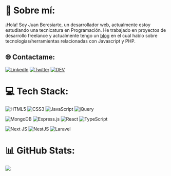 # 💫 Sobre mí:

¡Hola! Soy Juan Beresiarte, un desarrollador web, actualmente estoy estudiando una tecnicatura en Programación. He trabajado en proyectos de desarrollo freelance y actualmente tengo un [blog](https://www.beresiarte.blog) en el cual hablo sobre tecnologías/herramientas relacionadas con Javascript y PHP.

## 🌐 Contactame:

[![LinkedIn](https://img.shields.io/badge/linkedin-blue?style=for-the-badge&logo=linkedin&logoColor=white)](https://linkedin.com/in/juanberesiarte) [![Twitter](https://img.shields.io/badge/twitter-blue?style=for-the-badge&logo=twitter&logoColor=white)](https://twitter.com/beresiartejuan) [![DEV](https://img.shields.io/badge/dev.to-grey?style=for-the-badge)](https://dev.to/beresiartejuan)

# 💻 Tech Stack:

![HTML5](https://img.shields.io/badge/html5-%23E34F26.svg?style=for-the-badge&logo=html5&logoColor=white) ![CSS3](https://img.shields.io/badge/css3-%231572B6.svg?style=for-the-badge&logo=css3&logoColor=white) ![JavaScript](https://img.shields.io/badge/javascript-%23323330.svg?style=for-the-badge&logo=javascript&logoColor=%23F7DF1E) ![jQuery](https://img.shields.io/badge/jquery-%230769AD.svg?style=for-the-badge&logo=jquery&logoColor=white)

![MongoDB](https://img.shields.io/badge/MongoDB-%234ea94b.svg?style=for-the-badge&logo=mongodb&logoColor=white) ![Express.js](https://img.shields.io/badge/express.js-%23404d59.svg?style=for-the-badge&logo=express&logoColor=%2361DAFB) ![React](https://img.shields.io/badge/react-blue?style=for-the-badge&logo=react&logoColor=white) ![TypeScript](https://img.shields.io/badge/typescript-%23007ACC.svg?style=for-the-badge&logo=typescript&logoColor=white)

![Next JS](https://img.shields.io/badge/Next-black?style=for-the-badge&logo=next.js&logoColor=white) ![NestJS](https://img.shields.io/badge/nestjs-%23E0234E.svg?style=for-the-badge&logo=nestjs&logoColor=white) ![Laravel](https://img.shields.io/badge/laravel-%23FF2D20.svg?style=for-the-badge&logo=laravel&logoColor=white)

# 📊 GitHub Stats:
![](https://github-readme-stats.vercel.app/api/top-langs/?username=beresiartejuan&theme=dracula&hide_border=true&include_all_commits=true&count_private=true&layout=compact)

<!--
  ## 🪙 You can help me by Donating
  [![BuyMeACoffee](https://img.shields.io/badge/Buy%20Me%20a%20Coffee-ffdd00?style=for-the-badge&logo=buy-me-a-coffee&logoColor=black)](https://buymeacoffee.com/beresiarte) [![Ko-Fi](https://img.shields.io/badge/Ko--fi-F16061?style=for-the-badge&logo=ko-fi&logoColor=white)](https://ko-fi.com/beresiarte) -->

